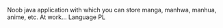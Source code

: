 Noob java application with which you can store manga, manhwa, manhua, anime, etc. At work...
Language PL
